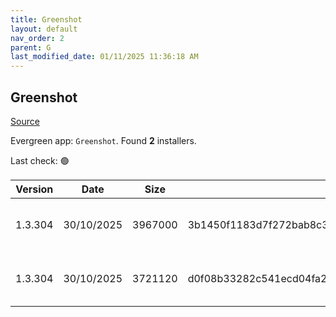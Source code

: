 ```yaml
---
title: Greenshot
layout: default
nav_order: 2
parent: G
last_modified_date: 01/11/2025 11:36:18 AM
---
```


## Greenshot

[Source](https://getgreenshot.org/)

Evergreen app: `Greenshot`. Found **2** installers.

Last check: 🟢

| Version | Date       | Size    | Sha256                                                           | Architecture | InstallerType | Type | URI                                                                                                                                                                                                                    |
| ------- | ---------- | ------- | ---------------------------------------------------------------- | ------------ | ------------- | ---- | ---------------------------------------------------------------------------------------------------------------------------------------------------------------------------------------------------------------------- |
| 1.3.304 | 30/10/2025 | 3967000 | 3b1450f1183d7f272bab8c36c3c093bc74711eb40dcf722852b7361e9ef297c4 | x86          | Default       | exe  | [https://github.com/greenshot/greenshot/releases/download/v1.3.304/Greenshot-INSTALLER-1.3.304-RELEASE.exe](https://github.com/greenshot/greenshot/releases/download/v1.3.304/Greenshot-INSTALLER-1.3.304-RELEASE.exe) |
| 1.3.304 | 30/10/2025 | 3721120 | d0f08b33282c541ecd04fa267a52e4e86fec34215373f8a839ac22ba77b45632 | x86          | Portable      | zip  | [https://github.com/greenshot/greenshot/releases/download/v1.3.304/Greenshot-PORTABLE-1.3.304-RELEASE.zip](https://github.com/greenshot/greenshot/releases/download/v1.3.304/Greenshot-PORTABLE-1.3.304-RELEASE.zip)   |
